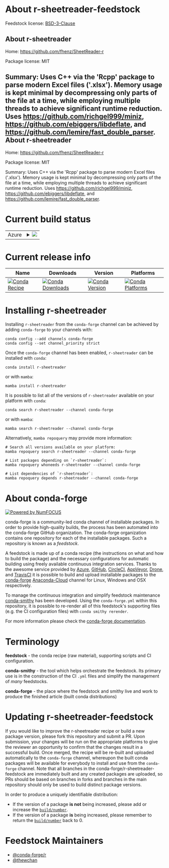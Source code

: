 About r-sheetreader-feedstock
=============================

Feedstock license: [BSD-3-Clause](https://github.com/conda-forge/r-sheetreader-feedstock/blob/main/LICENSE.txt)

About r-sheetreader
-------------------

Home: https://github.com/fhenz/SheetReader-r

Package license: MIT

Summary: Uses C++ via the 'Rcpp' package to parse modern Excel files ('.xlsx'). Memory usage is kept minimal by decompressing only parts of the file at a time, while employing multiple threads to achieve significant runtime reduction. Uses <https://github.com/richgel999/miniz>, <https://github.com/ebiggers/libdeflate>, and <https://github.com/lemire/fast_double_parser>.
About r-sheetreader
-------------------

Home: https://github.com/fhenz/SheetReader-r

Package license: MIT

Summary: Uses C++ via the 'Rcpp' package to parse modern Excel files ('.xlsx'). Memory usage is kept minimal by decompressing only parts of the file at a time, while employing multiple threads to achieve significant runtime reduction. Uses <https://github.com/richgel999/miniz>, <https://github.com/ebiggers/libdeflate>, and <https://github.com/lemire/fast_double_parser>.

Current build status
====================


<table>
    
  <tr>
    <td>Azure</td>
    <td>
      <details>
        <summary>
          <a href="https://dev.azure.com/conda-forge/feedstock-builds/_build/latest?definitionId=18141&branchName=main">
            <img src="https://dev.azure.com/conda-forge/feedstock-builds/_apis/build/status/r-sheetreader-feedstock?branchName=main">
          </a>
        </summary>
        <table>
          <thead><tr><th>Variant</th><th>Status</th></tr></thead>
          <tbody><tr>
              <td>linux_64_r_base4.1</td>
              <td>
                <a href="https://dev.azure.com/conda-forge/feedstock-builds/_build/latest?definitionId=18141&branchName=main">
                  <img src="https://dev.azure.com/conda-forge/feedstock-builds/_apis/build/status/r-sheetreader-feedstock?branchName=main&jobName=linux&configuration=linux%20linux_64_r_base4.1" alt="variant">
                </a>
              </td>
            </tr><tr>
              <td>linux_64_r_base4.2</td>
              <td>
                <a href="https://dev.azure.com/conda-forge/feedstock-builds/_build/latest?definitionId=18141&branchName=main">
                  <img src="https://dev.azure.com/conda-forge/feedstock-builds/_apis/build/status/r-sheetreader-feedstock?branchName=main&jobName=linux&configuration=linux%20linux_64_r_base4.2" alt="variant">
                </a>
              </td>
            </tr><tr>
              <td>osx_64_r_base4.1</td>
              <td>
                <a href="https://dev.azure.com/conda-forge/feedstock-builds/_build/latest?definitionId=18141&branchName=main">
                  <img src="https://dev.azure.com/conda-forge/feedstock-builds/_apis/build/status/r-sheetreader-feedstock?branchName=main&jobName=osx&configuration=osx%20osx_64_r_base4.1" alt="variant">
                </a>
              </td>
            </tr><tr>
              <td>osx_64_r_base4.2</td>
              <td>
                <a href="https://dev.azure.com/conda-forge/feedstock-builds/_build/latest?definitionId=18141&branchName=main">
                  <img src="https://dev.azure.com/conda-forge/feedstock-builds/_apis/build/status/r-sheetreader-feedstock?branchName=main&jobName=osx&configuration=osx%20osx_64_r_base4.2" alt="variant">
                </a>
              </td>
            </tr><tr>
              <td>win_64</td>
              <td>
                <a href="https://dev.azure.com/conda-forge/feedstock-builds/_build/latest?definitionId=18141&branchName=main">
                  <img src="https://dev.azure.com/conda-forge/feedstock-builds/_apis/build/status/r-sheetreader-feedstock?branchName=main&jobName=win&configuration=win%20win_64_" alt="variant">
                </a>
              </td>
            </tr>
          </tbody>
        </table>
      </details>
    </td>
  </tr>
</table>

Current release info
====================

| Name | Downloads | Version | Platforms |
| --- | --- | --- | --- |
| [![Conda Recipe](https://img.shields.io/badge/recipe-r--sheetreader-green.svg)](https://anaconda.org/conda-forge/r-sheetreader) | [![Conda Downloads](https://img.shields.io/conda/dn/conda-forge/r-sheetreader.svg)](https://anaconda.org/conda-forge/r-sheetreader) | [![Conda Version](https://img.shields.io/conda/vn/conda-forge/r-sheetreader.svg)](https://anaconda.org/conda-forge/r-sheetreader) | [![Conda Platforms](https://img.shields.io/conda/pn/conda-forge/r-sheetreader.svg)](https://anaconda.org/conda-forge/r-sheetreader) |

Installing r-sheetreader
========================

Installing `r-sheetreader` from the `conda-forge` channel can be achieved by adding `conda-forge` to your channels with:

```
conda config --add channels conda-forge
conda config --set channel_priority strict
```

Once the `conda-forge` channel has been enabled, `r-sheetreader` can be installed with `conda`:

```
conda install r-sheetreader
```

or with `mamba`:

```
mamba install r-sheetreader
```

It is possible to list all of the versions of `r-sheetreader` available on your platform with `conda`:

```
conda search r-sheetreader --channel conda-forge
```

or with `mamba`:

```
mamba search r-sheetreader --channel conda-forge
```

Alternatively, `mamba repoquery` may provide more information:

```
# Search all versions available on your platform:
mamba repoquery search r-sheetreader --channel conda-forge

# List packages depending on `r-sheetreader`:
mamba repoquery whoneeds r-sheetreader --channel conda-forge

# List dependencies of `r-sheetreader`:
mamba repoquery depends r-sheetreader --channel conda-forge
```


About conda-forge
=================

[![Powered by
NumFOCUS](https://img.shields.io/badge/powered%20by-NumFOCUS-orange.svg?style=flat&colorA=E1523D&colorB=007D8A)](https://numfocus.org)

conda-forge is a community-led conda channel of installable packages.
In order to provide high-quality builds, the process has been automated into the
conda-forge GitHub organization. The conda-forge organization contains one repository
for each of the installable packages. Such a repository is known as a *feedstock*.

A feedstock is made up of a conda recipe (the instructions on what and how to build
the package) and the necessary configurations for automatic building using freely
available continuous integration services. Thanks to the awesome service provided by
[Azure](https://azure.microsoft.com/en-us/services/devops/), [GitHub](https://github.com/),
[CircleCI](https://circleci.com/), [AppVeyor](https://www.appveyor.com/),
[Drone](https://cloud.drone.io/welcome), and [TravisCI](https://travis-ci.com/)
it is possible to build and upload installable packages to the
[conda-forge](https://anaconda.org/conda-forge) [Anaconda-Cloud](https://anaconda.org/)
channel for Linux, Windows and OSX respectively.

To manage the continuous integration and simplify feedstock maintenance
[conda-smithy](https://github.com/conda-forge/conda-smithy) has been developed.
Using the ``conda-forge.yml`` within this repository, it is possible to re-render all of
this feedstock's supporting files (e.g. the CI configuration files) with ``conda smithy rerender``.

For more information please check the [conda-forge documentation](https://conda-forge.org/docs/).

Terminology
===========

**feedstock** - the conda recipe (raw material), supporting scripts and CI configuration.

**conda-smithy** - the tool which helps orchestrate the feedstock.
                   Its primary use is in the construction of the CI ``.yml`` files
                   and simplify the management of *many* feedstocks.

**conda-forge** - the place where the feedstock and smithy live and work to
                  produce the finished article (built conda distributions)


Updating r-sheetreader-feedstock
================================

If you would like to improve the r-sheetreader recipe or build a new
package version, please fork this repository and submit a PR. Upon submission,
your changes will be run on the appropriate platforms to give the reviewer an
opportunity to confirm that the changes result in a successful build. Once
merged, the recipe will be re-built and uploaded automatically to the
`conda-forge` channel, whereupon the built conda packages will be available for
everybody to install and use from the `conda-forge` channel.
Note that all branches in the conda-forge/r-sheetreader-feedstock are
immediately built and any created packages are uploaded, so PRs should be based
on branches in forks and branches in the main repository should only be used to
build distinct package versions.

In order to produce a uniquely identifiable distribution:
 * If the version of a package **is not** being increased, please add or increase
   the [``build/number``](https://docs.conda.io/projects/conda-build/en/latest/resources/define-metadata.html#build-number-and-string).
 * If the version of a package **is** being increased, please remember to return
   the [``build/number``](https://docs.conda.io/projects/conda-build/en/latest/resources/define-metadata.html#build-number-and-string)
   back to 0.

Feedstock Maintainers
=====================

* [@conda-forge/r](https://github.com/conda-forge/r/)
* [@thewchan](https://github.com/thewchan/)

